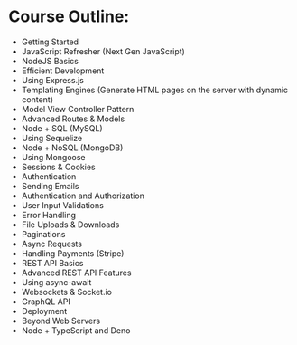 # Course Outline:
* Getting Started
* JavaScript Refresher (Next Gen JavaScript)
* NodeJS Basics
* Efficient Development
* Using Express.js
* Templating Engines (Generate HTML pages on the server with dynamic content)
* Model View Controller Pattern
* Advanced Routes & Models
* Node + SQL (MySQL)
* Using Sequelize
* Node + NoSQL (MongoDB)
* Using Mongoose
* Sessions & Cookies
* Authentication
* Sending Emails
* Authentication and Authorization
* User Input Validations
* Error Handling
* File Uploads & Downloads
* Paginations
* Async Requests
* Handling Payments (Stripe)
* REST API Basics
* Advanced REST API Features
* Using async-await
* Websockets & Socket.io
* GraphQL API
* Deployment
* Beyond Web Servers
* Node + TypeScript and Deno